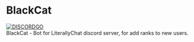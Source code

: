 # BlackCat
[![DISCORDGO](https://img.shields.io/badge/discord--library-DISCORDGO-brightgreen.svg)](https://github.com/bwmarrin/discordgo)  
BlackCat - Bot for LiterallyChat discord server, for add ranks to new users.
